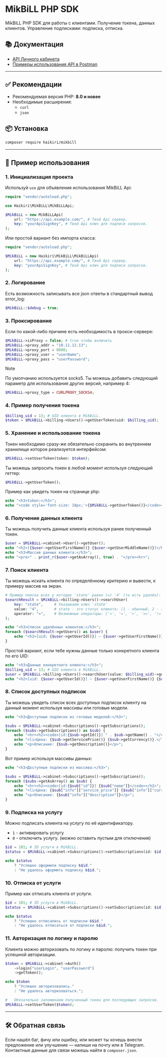# MikBiLL PHP SDK

MikBiLL PHP SDK для работы с клиентами. Получение токена, данных клиентов. Управление подписками: подписка, отписка.

## 📚 Документация

- [API Личного кабинета](https://wiki.mikbill.pro/billing/external/api_cabinet)
- [Примеры использования API в Postman](https://documenter.getpostman.com/view/5969645/TVCfXTtK)

---

## ✅ Рекомендации

- Рекомендуемая версия PHP: **8.0 и новее**
- Необходимые расширения:
    - `curl`
    - `json`

## 📦 Установка

```bash
composer require haikiri/mikbill
```

---

## 🚀 Пример использования

### 1. Инициализация проекта

Используй `use` для объявления использования MikBiLL Api:

```php
require "vendor/autoload.php";

use Haikiri\MikBiLL\MikBiLLApi;

$MikBiLL = new MikBiLLApi(
    url: "https://api.example.com/", # Твой Api сервер.
    key: "yourApiSignKey", # Твой Api ключ для подписи запросов.
);
```

Или простой вариант без импорта класса:

```php
require "vendor/autoload.php";

$MikBiLL = new Haikiri\MikBiLL\MikBiLLApi(
    url: "https://api.example.com/", # Твой Api сервер.
    key: "yourApiSignKey", # Твой Api ключ для подписи запросов.
);
```

### 2. Логирование

Есть возможность записывать все json ответы в стандартный вывод error_log:

```php
$MikBiLL::$debug = true;
```

### 3. Проксирование

Если по какой-либо причине есть необходимость в прокси-сервере:

```php
$MikBiLL->isProxy = false; # true чтобы включить
$MikBiLL->proxy_addr = "10.11.12.13";
$MikBiLL->proxy_port = 8080;
$MikBiLL->proxy_user = "userName";
$MikBiLL->proxy_pass = "userPassword";
```

> [!NOTE]  
> По умолчанию используется socks5. Ты можешь добавить следующий параметр для использования других версий, например 4:

```php
$MikBiLL->proxy_type = CURLPROXY_SOCKS4;
```

### 4. Пример получения токена

```php
$billing_uid = 13; # UID клиента в MikBiLL.
$token = $MikBiLL->billing->Users()->getUserToken(uid: $billing_uid);
```

### 5. Хранение и использование токена

Токен необходимо сразу-же обязательно сохранить во внутреннем хранилище которое реализуется интерфейсом:

```php
$MikBiLL->setUserToken(token: $token);
```

Ты можешь запросить токен в любой момент используя следующий геттер:

```php
$MikBiLL->getUserToken();
```

Пример как увидеть токен на странице php:

```php
echo "<h3>token:</h3>";
echo "<code style='font-size: 18px;'>{$MikBiLL->getUserToken()}</code><hr>";
```

### 6. Получение данных клиента

Ты можешь получить данные клиента используя ранее полученный токен.

```php
$user = $MikBiLL->cabinet->User()->getUser();
echo "<h2>[{$user->getUserFirstName()} {$user->getUserMiddleName()}]</h2>";
echo "<h3>Массив данных клиента:</h3>";
echo "<pre>" . print_r($user->getAsArray(), true) . "</pre><hr>";
```

### 7. Поиск клиента

Ты можешь искать клиента по определённому критерию и вывести, к примеру массив на экран.

```php
# Пример поиска всех у которых 'state' равен (=) '4' (то есть удалён):
$searchResult = $MikBiLL->billing->Users()->searchUser(
    key: "state",     # Указываем ключ 'state'
    value: "4",       # state - это статус клиента: (1 - обычный, 2 - заморожен, 3 - отключен, 4 - удален)
    operator: "=",    # Возможные операторы: ['<', '=', '>', '>=', '!='] или ['меньше', 'равно', 'больше', 'больше или равно', 'не равно']
);

echo "<h3>Список удалённых клиентов:</h3>";
foreach ($searchResult->getUsers() as $user) {
    echo "<h2>[uid: {$user->getUserId()}] – {$user->getUserFirstName()} {$user->getUserMiddleName()}</h2>";
}
```

Простой вариант, если тебе нужны данные только конкретного клиента по его UID:

```php
echo "<h3>Данные конкретного клиента:</h3>";
$billing_uid = 13; # UID клиента в MikBiLL.
$user = $MikBiLL->billing->Users()->searchUser(value: $billing_uid)->getOne();
echo "<h2>[uid: {$user->getUserId()}] – {$user->getUserFirstName()} {$user->getUserMiddleName()}</h2>";
```

### 8. Список доступных подписок

Ты можешь увидеть список всех доступных подписок клиенту на данный момент используя массивы или готовые модели.

```php
echo "<h3>Доступные подписки из готовых моделей:</h3>";

$subs = $MikBiLL->cabinet->Subscriptions()->getSubscriptions();
foreach ($subs->getSubscriptions() as $sub) {
    echo "<hr><h2><code>[id:{$sub->getId()}] " . $sub->getName() . "</code></h2>";
    echo "<li>Цена: {$sub->getServicePrice()} {$sub->getCurrency()}.</li>";
    echo "<p>Описание: {$sub->getDescription()}</p>";
}
```

Вот пример используя массивы данных:

```php
echo "<h3>Доступные подписки из массива:</h3>";

$subs = $MikBiLL->cabinet->Subscriptions()->getSubscriptions();
foreach ($subs->getAsArray() as $sub) {
    echo "<hr><h2><code>[id:{$sub["id"]}] {$sub["name"]}</code></h2>";
    echo "<li>Цена: {$sub["info"]["service_price"]} {$sub["info"]["currency"]}.</li>";
    echo "<p>Описание: {$sub["info"]["description"]}</p>";
}
```

### 9. Подписка на услугу

Можно подписать клиента на услугу по её идентификатору.

- `1` - активировать услугу
- `0` - отключить услугу. (можно оставить пустым для отключения)

```php
$id = 101; # ID услуги в MikBiLL.
$status = $MikBiLL->cabinet->Subscriptions()->setSubscriptions(id: $id, activate: 1);

echo $status
	? "Успешно оформили подписку №$id."
	: "Не удалось оформить подписку №$id.";
```

### 10. Отписка от услуги

Пример как отписать клиента от услуги.

```php
$id = 101; # ID услуги в MikBiLL.
$status = $MikBiLL->cabinet->Subscriptions()->setSubscriptions(id: $id);

echo $status
	? "Успешно отписались от подписки №$id."
	: "Не удалось отписаться от подписки №$id.";
```

### 11. Авторизация по логину и паролю

Клиента можно авторизовать по логину и паролю: получить токен при успешной авторизации.

```php
$token = $MikBiLL->cabinet->Auth()
	->login("userLogin", "userPassword")
	->getToken();

echo $token
	? "Успешно авторизовались."
	: "Не удалось авторизоваться.";

#   Обязательно запоминаем полученный токен для последующих запросов.
$MikBiLL->setUserToken($token);
```

---

## 🛠 Обратная связь

Если нашёл баг, фичу или ошибку, или может ты хочешь внести предложение или улучшение — напиши на почту или в Telegram.
Контактные данные для связи можешь найти в `composer.json`.
